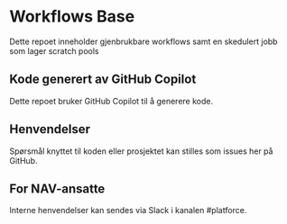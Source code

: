 # Workflows Base

Dette repoet inneholder gjenbrukbare workflows samt en skedulert jobb som lager scratch pools

## Kode generert av GitHub Copilot

Dette repoet bruker GitHub Copilot til å generere kode.

## Henvendelser

Spørsmål knyttet til koden eller prosjektet kan stilles som issues her på GitHub.

## For NAV-ansatte

Interne henvendelser kan sendes via Slack i kanalen #platforce.
